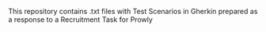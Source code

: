 This repository contains .txt files with Test Scenarios in Gherkin prepared as a response to a Recruitment Task for Prowly
